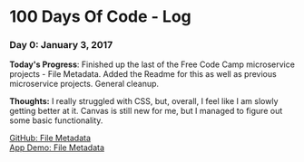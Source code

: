 # 100 Days Of Code - Log

### Day 0: January 3, 2017

**Today's Progress**: Finished up the last of the Free Code Camp microservice projects - File Metadata. Added the Readme for this as well as previous microservice projects. General cleanup.

**Thoughts:** I really struggled with CSS, but, overall, I feel like I am slowly getting better at it. Canvas is still new for me, but I managed to figure out some basic functionality.

[GitHub: File Metadata](https://github.com/jordan-carney/fcc-file-metadata)  
[App Demo: File Metadata](https://jc-fcc-file-meta.herokuapp.com/)
